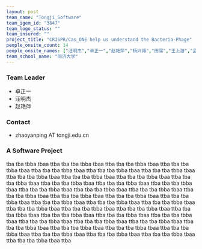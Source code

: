 ```yaml
---
layout: post
team_name: "Tongji_Software"
team_igem_id: "3847"
team_logo_status: ""
team_insured: ""
project_title: "CRISPR/Cas_ONE help us understand the Bacteria-Phage"
people_onsite_count: 14
people_onsite_names: ["汪明杰","卓正一","赵艳萍","杨兴博","田霈","王上游","孟繁青","王立友","李乐天","汪峻","李松洋","段牧子","张诗曼","胡冉婷"]
team_school_name: "同济大学"
---
```



### Team Leader
* 卓正一
* 汪明杰
* 赵艳萍

### Contact
* zhaoyanping AT tongji.edu.cn

### A Software Project

tba tba tbba tbaa ttba tba tba tbba tbaa ttba tba tba tbba tbaa ttba tba tba tbba tbaa ttba tba tba tbba tbaa ttba tba tba tbba tbaa ttba tba tba tbba tbaa ttba tba tba tbba tbaa ttba tba tba tbba tbaa ttba tba tba tbba tbaa ttba tba tba tbba tbaa ttba tba tba tbba tbaa ttba tba tba tbba tbaa ttba tba tba tbba tbaa ttba tba tba tbba tbaa ttba tba tba tbba tbaa ttba tba tba tbba tbaa ttba tba tba tbba tbaa ttba tba tba tbba tbaa ttba tba tba tbba tbaa ttba tba tba tbba tbaa ttba tba tba tbba tbaa ttba tba tba tbba tbaa ttba tba tba tbba tbaa ttba tba tba tbba tbaa ttba tba tba tbba tbaa ttba tba tba tbba tbaa ttba tba tba tbba tbaa ttba tba tba tbba tbaa ttba tba tba tbba tbaa ttba tba tba tbba tbaa ttba tba tba tbba tbaa ttba tba tba tbba tbaa ttba tba tba tbba tbaa ttba tba tba tbba tbaa ttba tba tba tbba tbaa ttba tba tba tbba tbaa ttba tba tba tbba tbaa ttba tba tba tbba tbaa ttba tba tba tbba tbaa ttba tba tba tbba tbaa ttba tba tba tbba tbaa ttba 
